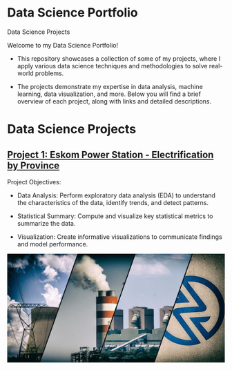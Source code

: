 # Data Science Portfolio
Data Science Projects

Welcome to my Data Science Portfolio!

- This repository showcases a collection of some of my projects, where I apply various data science techniques and methodologies to solve real-world problems.

- The projects demonstrate my expertise in data analysis, machine learning, data visualization, and more. Below you will find a brief overview of each project, along with links and detailed descriptions.

# Data Science Projects

## [Project 1: Eskom Power Station - Electrification by Province](https://github.com/KalaPrinceM/DATA_SCIENCE_Portfolio/blob/main/ESKOM%20Python%20Portfolio.ipynb)
Project Objectives:

- Data Analysis: Perform exploratory data analysis (EDA) to understand the characteristics of the data, identify trends, and detect patterns.

- Statistical Summary: Compute and visualize key statistical metrics to summarize the data.

- Visualization: Create informative visualizations to communicate findings and model performance.
  
![](https://github.com/KalaPrinceM/DATA_SCIENCE_Portfolio/blob/main/Images/ESKOM%20Power%20Station.jpg)
